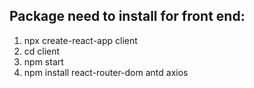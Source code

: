 ## Package need to install for front end:
1. npx create-react-app client
2. cd client 
3. npm start
4. npm install react-router-dom antd axios